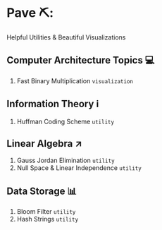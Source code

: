 # Pave ⛏️:
Helpful Utilities & Beautiful Visualizations

## Computer Architecture Topics :computer:
1. Fast Binary Multiplication `visualization`

## Information Theory :information_source:
1. Huffman Coding Scheme `utility`

## Linear Algebra :arrow_upper_right:
1. Gauss Jordan Elimination `utility`
2. Null Space & Linear Independence `utility`

## Data Storage 📊
1. Bloom Filter `utility`
2. Hash Strings `utility`
